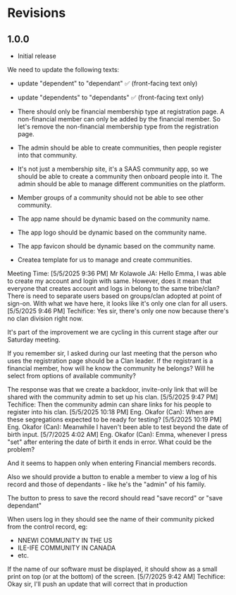 # Revisions

## 1.0.0

- Initial release

We need to update the following texts:
- update "dependent" to "dependant" ✅ (front-facing text only)
- update "dependents" to "dependants" ✅ (front-facing text only)

- There should only be financial membership type at registration page. A non-financial member can only be added by the financial member. So let's remove the non-financial membership type from the registration page.

- The admin should be able to create communities, then people register into that community.

- It's not just a membership site, it's a SAAS community app, so we should be able to create a community then onboard people into it. The admin should be able to manage different communities on the platform.

- Member groups of a community should not be able to see other community. 
- The app name should be dynamic based on the community name.
- The app logo should be dynamic based on the community name.
- The app favicon should be dynamic based on the community name.

- Createa template for us to manage and create communities.


Meeting Time:
[5/5/2025 9:36 PM] Mr Kolawole JA: Hello Emma,
I was able to create my account and login with same. However, does it mean that everyone that creates account and logs in belong to the same tribe/clan? There is need to separate users based on groups/clan adopted at point of sign-on. With what we have here, it looks like it's only one clan for all users.
[5/5/2025 9:46 PM] Techifice: Yes sir, there's only one now because there's no clan division right now.

It's part of the improvement we are cycling in this current stage after our Saturday meeting.

If you remember sir, I asked during our last meeting that the person who uses the registration page should be a Clan leader. If the registrant is a financial member, how will he know the community he belongs? Will he select from options of available community?

The response was that we create a backdoor, invite-only link that will be shared with the community admin to set up his clan.
[5/5/2025 9:47 PM] Techifice: Then the community admin can share links for his people to register into his clan.
[5/5/2025 10:18 PM] Eng. Okafor (Can): When are these segregations expected to be ready for testing?
[5/5/2025 10:19 PM] Eng. Okafor (Can): Meanwhile I haven't been able to test beyond the date of birth input.
[5/7/2025 4:02 AM] Eng. Okafor (Can): Emma, whenever I press "set" after entering the date of birth it ends in error. What could be the problem?

And it seems to happen only when entering Financial members records.

Also we should provide a button to enable a member to view a log of his record and those of dependants - like he's the "admin" of his family.

The button to press to save the record should read "save record" or "save dependant"

When users log in they should see the name of their community picked from the control record, eg:

* NNEWI COMMUNITY IN THE US
* ILE-IFE COMMUNITY IN CANADA 
* etc.

If the name of our software must be displayed, it should show as a small print on top (or at the bottom) of the screen.
[5/7/2025 9:42 AM] Techifice: Okay sir,
I'll push an update that will correct that in production
